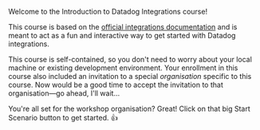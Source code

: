 Welcome to the Introduction to Datadog Integrations course!

This course is based on the [official integrations documentation](https://docs.datadoghq.com/developers/integrations/new_check_howto/) and is meant to act as a fun and interactive way to get started with Datadog integrations.

This course is self-contained, so you don't need to worry about your local machine or existing development environment. Your enrollment in this course also included an invitation to a special _organisation_ specific to this course. Now would be a good time to accept the invitation to that organisation—go ahead, I'll wait…

You're all set for the workshop organisation? Great! Click on that big Start Scenario button to get started. 👍
